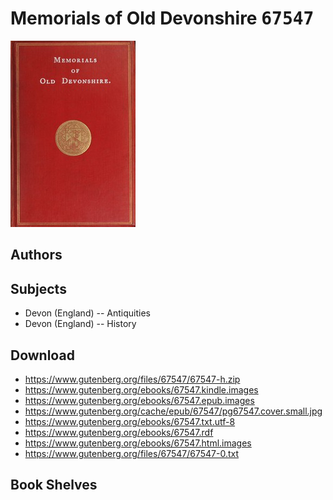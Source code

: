 # Memorials of Old Devonshire <kbd>67547</kbd>

![](./cover.medium.jpg "")

## Authors



## Subjects


 - Devon (England) -- Antiquities
 - Devon (England) -- History

## Download


 - https://www.gutenberg.org/files/67547/67547-h.zip
 - https://www.gutenberg.org/ebooks/67547.kindle.images
 - https://www.gutenberg.org/ebooks/67547.epub.images
 - https://www.gutenberg.org/cache/epub/67547/pg67547.cover.small.jpg
 - https://www.gutenberg.org/ebooks/67547.txt.utf-8
 - https://www.gutenberg.org/ebooks/67547.rdf
 - https://www.gutenberg.org/ebooks/67547.html.images
 - https://www.gutenberg.org/files/67547/67547-0.txt

## Book Shelves


